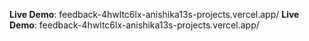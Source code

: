  **Live Demo**: feedback-4hwltc6lx-anishika13s-projects.vercel.app/
 **Live Demo**:  feedback-4hwltc6lx-anishika13s-projects.vercel.app/
 


